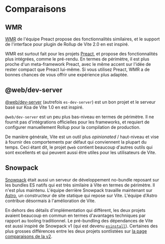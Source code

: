 # Comparaisons

## WMR

[WMR](https://github.com/preactjs/wmr) de l'équipe Preact propose des fonctionnalités similaires, et le support de l'interface pour plugin de Rollup de Vite 2.0 en est inspiré.

WMR est surtout fait pour les projets [Preact](https://preactjs.com/), et propose des fonctionnalités plus intégrées, comme le pré-rendu. En termes de périmètre, il est plus proche d'un meta-framework Preact, avec le même accent sur l'idée de rester compact que Preact lui-même. Si vous utilisez Preact, WMR a de bonnes chances de vous offrir une expérience plus adaptée.

## @web/dev-server

[@web/dev-server](https://modern-web.dev/docs/dev-server/overview/) (autrefois `es-dev-server`) est un bon projet et le serveur basé sur Koa de Vite 1.0 en est inspiré.

`@web/dev-server` est un peu plus bas-niveau en termes de périmètre. Il ne fournit pas d'intégrations officielles pour les frameworks, et requiert de configurer manuellement Rollup pour la compilation de production.

De manière générale, Vite est un outil plus _opinionated_ / haut-niveau et vise à fournir des comportements par défaut qui conviennent la plupart du temps. Ceci étant dit, le projet `@web` contient beaucoup d'autres outils qui sont excellents et qui peuvent aussi être utiles pour les utilisateurs de Vite.

## Snowpack

[Snowpack](https://www.snowpack.dev/) était aussi un serveur de développement no-bundle reposant sur les bundles ES natifs qui est très similaire à Vite en termes de périmètre. Il n'est plus maintenu. L'équipe derrière Snowpack travaille maintenant sur [Astro](https://astro.build/), un constructeur de site statique qui repose sur Vite. L'équipe d'Astro contribue désormais à l'amélioration de Vite.

En dehors des détails d'implémentation qui diffèrent, les deux projets avaient beaucoup en commun en termes d'avantages techniques par rapport au tooling traditionnel. Le pré-bundling des dépendances de Vite est aussi inspiré de Snowpack v1 (qui est devenu [`esinstall`](https://github.com/snowpackjs/snowpack/tree/main/esinstall)). Certaines des plus grosses différences entre les deux projets sontlistées sur [la page comparaisons de la v2](https://v2.vitejs.dev/guide/comparisons).
